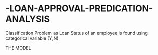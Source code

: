 # -LOAN-APPROVAL-PREDICATION-ANALYSIS

Classification Problem as Loan Status of an employee is found using categorical variable (Y,N)

THE MODEL
